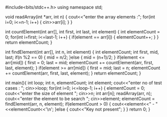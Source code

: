
#include<bits/stdc++.h>
using namespace std;

void readArray(int *arr, int n)
{
	cout<<"enter the array elements :";
	for(int i=0; i<=n-1; i++)
	{
		cin>>arr[i];
	}
}

int countElement(int arr[], int first, int last, int element)
{
	int elementCount = 0;
	for(int i=first; i<=last-1; i++)
	{
		if(element == arr[i])
		{
			elementCount++;
		}
	}
	return elementCount;
}

int findElement(int arr[], int n, int element)
{
	int elementCount;
	int first, mid, last;
	if(n %2 == 0)
	{
		mid = n/2;
	}else
	{
		mid = (n+1)/2;
	}
	if(element <= arr[mid])
	{
		first = 0;
		last = mid;
		elementCount += countElement(arr, first, last, element);
	}
	if(element >= arr[mid])
	{
		first = mid;
		last = n;
		elementCount += countElement(arr, first, last, element);
	}
	return elementCount;
}

int main(){
	int loop;
	int n, elementCount;
	int element;
	cout<<"enter no of test cases : ";
	cin>>loop;
	for(int i=0; i<=loop-1; i++)
	{
	elementCount = 0;
	cout<<"enter the size of element ";
	cin>>n;
	int arr[n];
	readArray(arr, n);
	cout<<"enter the element to be search ";
	cin>>element;
	elementCount = findElement(arr, n, element);
	if(elementCount > 0)
	{
		cout<<element<<" - "<<elementCount<<'\n';
	}else
	{
		cout<<"Key not present";
	}
	}
	return 0;
}
